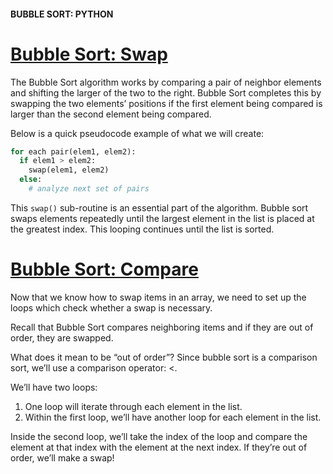 #### BUBBLE SORT: PYTHON

# [Bubble Sort: Swap](https://www.codecademy.com/courses/sorting-algorithms/lessons/bubble-sort-python/exercises/bubble-sort-python-swap)

The Bubble Sort algorithm works by comparing a pair of neighbor elements and shifting the larger of the two to the right. 
Bubble Sort completes this by swapping the two elements’ positions if the first element being compared is larger than the second element being compared.

Below is a quick pseudocode example of what we will create:
```python
for each pair(elem1, elem2):
  if elem1 > elem2:
    swap(elem1, elem2)
  else:
    # analyze next set of pairs
```
This `swap()` sub-routine is an essential part of the algorithm. 
Bubble sort swaps elements repeatedly until the largest element in the list is placed at the greatest index. 
This looping continues until the list is sorted.

# [Bubble Sort: Compare](https://www.codecademy.com/courses/sorting-algorithms/lessons/bubble-sort-python/exercises/bubble-sort-python-compare)

Now that we know how to swap items in an array, we need to set up the loops which check whether a swap is necessary.

Recall that Bubble Sort compares neighboring items and if they are out of order, they are swapped.

What does it mean to be “out of order”? 
Since bubble sort is a comparison sort, we’ll use a comparison operator: <.

We’ll have two loops:
1. One loop will iterate through each element in the list.
2. Within the first loop, we’ll have another loop for each element in the list.

Inside the second loop, we’ll take the index of the loop and compare the element at that index with the element at the next index. 
If they’re out of order, we’ll make a swap!

